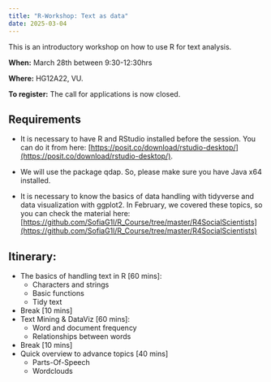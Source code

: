 ```yaml
---
title: "R-Workshop: Text as data"
date: 2025-03-04
---
```


This is an introductory workshop on how to use R for text analysis.


**When:** March 28th between 9:30-12:30hrs

**Where:** HG12A22, VU.

**To register:** The call for applications is now closed.

## Requirements

* It is necessary to have R and RStudio installed before the session. You can do it from here: [https://posit.co/download/rstudio-desktop/](https://posit.co/download/rstudio-desktop/).

* We will use the package qdap. So, please make sure you have Java x64 installed.

* It is necessary to know the basics of data handling with tidyverse and data visualization with ggplot2. In February, we covered these topics, so you can check the material here: [https://github.com/SofiaG1l/R_Course/tree/master/R4SocialScientists](https://github.com/SofiaG1l/R_Course/tree/master/R4SocialScientists)

## Itinerary:

* The basics of handling text in R [60 mins]:
  * Characters and strings
  * Basic functions
  * Tidy text
* Break [10 mins]
* Text Mining & DataViz [60 mins]:
  * Word and document frequency
  * Relationships between words
* Break [10 mins]
* Quick overview to advance topics [40 mins]
  * Parts-Of-Speech 
  * Wordclouds


